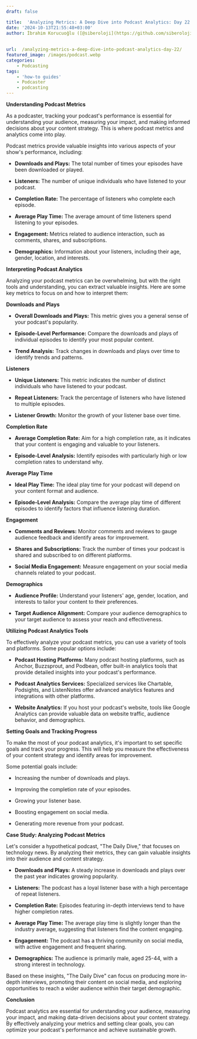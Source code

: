 ```yaml
---
draft: false

title:  'Analyzing Metrics: A Deep Dive into Podcast Analytics: Day 22'
date: '2024-10-13T21:55:48+03:00'
author: İbrahim Korucuoğlu ([@siberoloji](https://github.com/siberoloji))
 
 
url:  /analyzing-metrics-a-deep-dive-into-podcast-analytics-day-22/
featured_image: /images/podcast.webp
categories:
    - Podcasting
tags:
    - 'how-to guides'
    - Podcaster
    - podcasting
---
```



**Understanding Podcast Metrics**



As a podcaster, tracking your podcast's performance is essential for understanding your audience, measuring your impact, and making informed decisions about your content strategy. This is where podcast metrics and analytics come into play.



Podcast metrics provide valuable insights into various aspects of your show's performance, including:


* **Downloads and Plays:** The total number of times your episodes have been downloaded or played.

* **Listeners:** The number of unique individuals who have listened to your podcast.

* **Completion Rate:** The percentage of listeners who complete each episode.

* **Average Play Time:** The average amount of time listeners spend listening to your episodes.

* **Engagement:** Metrics related to audience interaction, such as comments, shares, and subscriptions.

* **Demographics:** Information about your listeners, including their age, gender, location, and interests.




**Interpreting Podcast Analytics**



Analyzing your podcast metrics can be overwhelming, but with the right tools and understanding, you can extract valuable insights. Here are some key metrics to focus on and how to interpret them:



**Downloads and Plays**


* **Overall Downloads and Plays:** This metric gives you a general sense of your podcast's popularity.

* **Episode-Level Performance:** Compare the downloads and plays of individual episodes to identify your most popular content.

* **Trend Analysis:** Track changes in downloads and plays over time to identify trends and patterns.




**Listeners**


* **Unique Listeners:** This metric indicates the number of distinct individuals who have listened to your podcast.

* **Repeat Listeners:** Track the percentage of listeners who have listened to multiple episodes.

* **Listener Growth:** Monitor the growth of your listener base over time.




**Completion Rate**


* **Average Completion Rate:** Aim for a high completion rate, as it indicates that your content is engaging and valuable to your listeners.

* **Episode-Level Analysis:** Identify episodes with particularly high or low completion rates to understand why.




**Average Play Time**


* **Ideal Play Time:** The ideal play time for your podcast will depend on your content format and audience.

* **Episode-Level Analysis:** Compare the average play time of different episodes to identify factors that influence listening duration.




**Engagement**


* **Comments and Reviews:** Monitor comments and reviews to gauge audience feedback and identify areas for improvement.

* **Shares and Subscriptions:** Track the number of times your podcast is shared and subscribed to on different platforms.

* **Social Media Engagement:** Measure engagement on your social media channels related to your podcast.




**Demographics**


* **Audience Profile:** Understand your listeners' age, gender, location, and interests to tailor your content to their preferences.

* **Target Audience Alignment:** Compare your audience demographics to your target audience to assess your reach and effectiveness.




**Utilizing Podcast Analytics Tools**



To effectively analyze your podcast metrics, you can use a variety of tools and platforms. Some popular options include:


* **Podcast Hosting Platforms:** Many podcast hosting platforms, such as Anchor, Buzzsprout, and Podbean, offer built-in analytics tools that provide detailed insights into your podcast's performance.

* **Podcast Analytics Services:** Specialized services like Chartable, Podsights, and ListenNotes offer advanced analytics features and integrations with other platforms.

* **Website Analytics:** If you host your podcast's website, tools like Google Analytics can provide valuable data on website traffic, audience behavior, and demographics.




**Setting Goals and Tracking Progress**



To make the most of your podcast analytics, it's important to set specific goals and track your progress. This will help you measure the effectiveness of your content strategy and identify areas for improvement.



Some potential goals include:


* Increasing the number of downloads and plays.

* Improving the completion rate of your episodes.

* Growing your listener base.

* Boosting engagement on social media.

* Generating more revenue from your podcast.




**Case Study: Analyzing Podcast Metrics**



Let's consider a hypothetical podcast, "The Daily Dive," that focuses on technology news. By analyzing their metrics, they can gain valuable insights into their audience and content strategy.


* **Downloads and Plays:** A steady increase in downloads and plays over the past year indicates growing popularity.

* **Listeners:** The podcast has a loyal listener base with a high percentage of repeat listeners.

* **Completion Rate:** Episodes featuring in-depth interviews tend to have higher completion rates.

* **Average Play Time:** The average play time is slightly longer than the industry average, suggesting that listeners find the content engaging.

* **Engagement:** The podcast has a thriving community on social media, with active engagement and frequent sharing.

* **Demographics:** The audience is primarily male, aged 25-44, with a strong interest in technology.




Based on these insights, "The Daily Dive" can focus on producing more in-depth interviews, promoting their content on social media, and exploring opportunities to reach a wider audience within their target demographic.



**Conclusion**



Podcast analytics are essential for understanding your audience, measuring your impact, and making data-driven decisions about your content strategy. By effectively analyzing your metrics and setting clear goals, you can optimize your podcast's performance and achieve sustainable growth.
